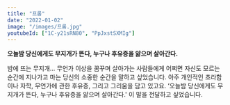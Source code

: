 ```yaml
---
title: "프롬"
date: "2022-01-02"
image: "/images/프롬.jpg"
youtubeId: ["1C-y21sRN80", "PpJxstSXMIg"]
---
```


**오늘밤 당신에게도 무지개가 뜬다, 누구나 후유증을 앓으며 살아간다.**

밤에 뜨는 무지개... 무언가 이상을 꿈꾸며 살아가는 사람들에게 어쩌면 자신도 모르는 순간에 지나가고 마는 당신의 소중한 순간을 말하고 싶었습니다. 아주 개인적인 초라함이나 자학, 무언가에 관한 후유증, 그리고 그리움을 담고 있고요. ‘오늘밤 당신에게도 무지개가 뜬다, 누구나 후유증을 앓으며 살아간다.' 이 말을 전달하고 싶었습니다.
